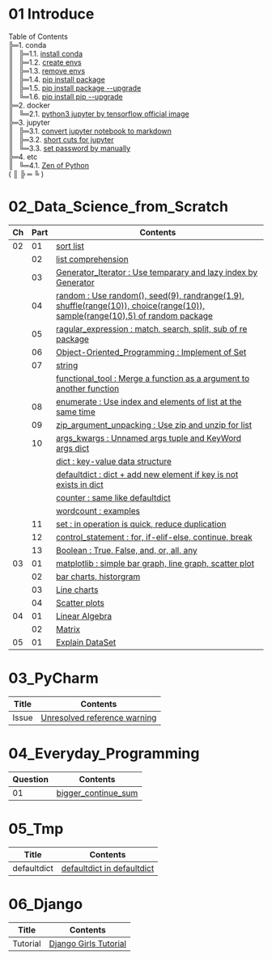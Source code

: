 # 01 Introduce
Table of Contents  
╠═1. conda  
║&ensp; ╠═1.1. [install conda](01_Install_and_Use_python/01_conda/01_Install_anaconda.md)  
║&ensp; ╠═1.2. [create envs](01_Install_and_Use_python/01_conda/02_conda_create_envs.md)  
║&ensp; ╠═1.3. [remove envs](01_Install_and_Use_python/01_conda/03_conda_remove_envs.md)  
║&ensp; ╠═1.4. [pip install package](01_Install_and_Use_python/01_conda/04_pip_install_package.md)  
║&ensp; ╠═1.5. [pip install package --upgrade](01_Install_and_Use_python/01_conda/05_pip_install_package_upgrade.md)  
║&ensp; ╚═1.6. [pip install pip --upgrade](01_Install_and_Use_python/01_conda/06_pip_upgrade.md)  
╠═2. docker  
║&ensp; ╚═2.1. [python3 jupyter by tensorflow official image](01_Install_and_Use_python/02_docker/tensorflow_image.md)  
╠═3. jupyter  
║&ensp; ╠═3.1. [convert jupyter notebook to markdown](01_Install_and_Use_python/03_jupyter/01_convert_jupyter_notebook_to_markdown.md)  
║&ensp; ╠═3.2. [short cuts for jupyter](01_Install_and_Use_python/03_jupyter/02_Jupyter_notebook_shortcuts.md)  
║&ensp; ╚═3.3. [set password by manually](01_Install_and_Use_python/03_jupyter/03_jupyter_notebook_passwd.md)  
╠═4. etc  
║&ensp; ╚═4.1. [Zen of Python](01_Install_and_Use_python/04_etc/02_Zen_of_Python_English_Korean.md)  
( ║ ╠ ═ ╚ )  

# 02_Data_Science_from_Scratch
| Ch | Part | Contents                                                                                                                                                                                      |
|----|------|-----------------------------------------------------------------------------------------------------------------------------------------------------------------------------------------------|
| 02 | 01   | [sort list](02_Data_Science_from_Scratch/02_Ch/02.02.01_sort.md)                                                                                                                              |
|    | 02   | [list comprehension](02_Data_Science_from_Scratch/02_Ch/02.02.02_list_comprehension.md)                                                                                                       |
|    | 03   | [Generator_Iterator : Use temparary and lazy index by Generator](02_Data_Science_from_Scratch/02_Ch/02.02.03_Generator_Iterator.md)                                                           |
|    | 04   | [random : Use random(), seed(9), randrange(1,9), shuffle(range(10)), choice(range(10)), sample(range(10),5) of random package](02_Data_Science_from_Scratch/02_Ch/02.02.04_random_numbers.md) |
|    | 05   | [ragular_expression : match, search, split, sub of re package](02_Data_Science_from_Scratch/02_Ch/02.02.05_regular_expression.md)                                                             |
|    | 06   | [Object-Oriented_Programming : Implement of Set](02_Data_Science_from_Scratch/02_Ch/02.02.06_object-oriented_programming.md)                                                                  |
|    | 07   | [string](02_Data_Science_from_Scratch/02_Ch/02.01.07_string.md)                                                                                                                               |
|    |      | [functional_tool : Merge a function as a argument to another function](02_Data_Science_from_Scratch/02_Ch/02.02.07_functional_tool.md)                                                        |
|    | 08   | [enumerate : Use index and elements of list at the same time](02_Data_Science_from_Scratch/02_Ch/02.02.08_enumerate.md)                                                                       |
|    | 09   | [zip_argument_unpacking : Use zip and unzip for list](02_Data_Science_from_Scratch/02_Ch/02.02.09_zip_argument_unpacking.ipynb)                                                               |
|    | 10   | [args_kwargs : Unnamed args tuple and KeyWord args dict](02_Data_Science_from_Scratch/02_Ch/02.02.10_args_kwargs.ipynb)                                                                       |
|    |      | [dict : key-value data structure](02_Data_Science_from_Scratch/02_Ch/02.01.10_dict.md)                                                                                                        |
|    |      | [defaultdict : dict + add new element if key is not exists in dict](02_Data_Science_from_Scratch/02_Ch/02.01.10_defaultdict.md)                                                               |
|    |      | [counter : same like defaultdict](02_Data_Science_from_Scratch/02_Ch/02.01.10_Counter.md)                                                                                                     |
|    |      | [wordcount : examples](02_Data_Science_from_Scratch/02_Ch/02.01.10_wordcount_examples.md)                                                                                                     |
|    | 11   | [set : in operation is quick, reduce duplication](02_Data_Science_from_Scratch/02_Ch/02.01.11_set.md)                                                                                         |
|    | 12   | [control_statement : for, if-elif-else, continue, break](02_Data_Science_from_Scratch/02_Ch/02.01.12_control_statement.md)                                                                    |
|    | 13   | [Boolean : True, False, and, or, all, any](02_Data_Science_from_Scratch/02_Ch/02.01.13_Boolean.md)                                                                                            |
| 03 | 01   | [matplotlib : simple bar graph, line graph, scatter plot](02_Data_Science_from_Scratch/03_Ch/03.01_matplotlib.ipynb)                                                                          |
|    | 02   | [bar charts, historgram](02_Data_Science_from_Scratch/03_Ch/03.02_bar_charts.ipynb)                                                                                                           |
|    | 03   | [Line charts](02_Data_Science_from_Scratch/03_Ch/03.03_line_charts.ipynb)                                                                                                                     |
|    | 04   | [Scatter plots](02_Data_Science_from_Scratch/03_Ch/03.04_scatter_plots.ipynb)                                                                                                                 |
| 04 | 01   | [Linear Algebra](02_Data_Science_from_Scratch/04_Ch/04.01_Linear_Algebra.ipynb)                                                                                                               |
|    | 02   | [Matrix](02_Data_Science_from_Scratch/04_Ch/04.02_Matrix.ipynb)                                                                                                                               |
| 05 | 01   | [Explain DataSet](02_Data_Science_from_Scratch/05_Ch/05.01_Explain_DataSet.ipynb)                                                                                                             |

# 03_PyCharm
| Title | Contents                                                                      |
|-------|-------------------------------------------------------------------------------|
| Issue | [Unresolved reference warning](03_PyCharm/01_unresolved_reference_warning.md) |

# 04_Everyday_Programming
| Question | Contents                                                                   |
|----------|----------------------------------------------------------------------------|
| 01       | [bigger_continue_sum](04_Everyday_Programming/01_Q/bigger_continue_sum.py) |

# 05_Tmp
| Title       | Contents                                                            |
|-------------|---------------------------------------------------------------------|
| defaultdict | [defaultdict in defaultdict](05_Tmp/01_dictionary_in_dictionary.py) |

# 06_Django
| Title    | Contents                                                                      |
|----------|-------------------------------------------------------------------------------|
| Tutorial | [Django Girls Tutorial](06_Django/01_Django_Girls_Tutorial/memo.md)           |

